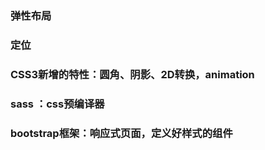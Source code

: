 ### 弹性布局

### 定位

### CSS3新增的特性：圆角、阴影、2D转换，animation

### sass ：css预编译器

### bootstrap框架：响应式页面，定义好样式的组件

